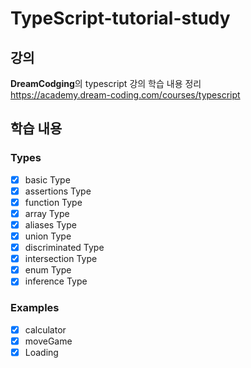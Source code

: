 # TypeScript-tutorial-study


## 강의

<b>DreamCodging</b>의 typescript 강의 학습 내용 정리   
https://academy.dream-coding.com/courses/typescript

## 학습 내용  
### Types 
- [x] basic Type 
- [x] assertions Type 
- [x] function Type 
- [x] array Type 
- [x] aliases Type 
- [x] union Type 
- [x] discriminated Type 
- [x] intersection Type 
- [x] enum Type 
- [x] inference Type 

### Examples  
- [x] calculator 
- [x] moveGame  
- [x] Loading 

### 
